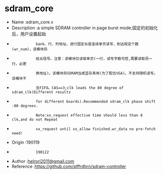 # sdram_core

*  Name         :sdram_core.v
*  Description  :a simple SDRAM controller in page burst mode;固定的初始化后，用户设置起始
*                bank、行、列地址，进行固定长度连续单页读写，到达规定个数(wr_num)，该模块将
*                给出信号。注意：该模块仅读取单页(一行，读写字数可控,需要读取另一行，必更
*                换地址)。该模块将SDRAM当成显存来用(为了配合VGA)。不支持随机读写。该模块不
*                含FIFO。CAS==3;clk leads the 80 degree of sdram_clk(Different results
*                for different boards).Recommended sdram_clk phase shift -80 degrees.
*                Note:xx_request effective time should less than 8 clk,and do not Repeat 
*                xx_request until xx_allow finished.wr_data no pre-fetch need!
*  Origin       :190119
*                190122
*  Author       :helrori2011@gmail.com
*  Reference    :https://github.com/stffrdhrn/sdram-controller

